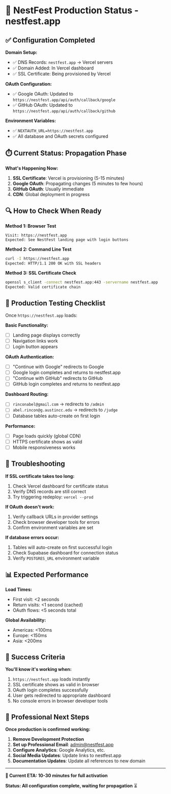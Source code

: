 # 🚀 NestFest Production Status - nestfest.app

## ✅ Configuration Completed

**Domain Setup:**
- ✅ DNS Records: `nestfest.app` → Vercel servers
- ✅ Domain Added: In Vercel dashboard
- ✅ SSL Certificate: Being provisioned by Vercel

**OAuth Configuration:**
- ✅ Google OAuth: Updated to `https://nestfest.app/api/auth/callback/google`
- ✅ GitHub OAuth: Updated to `https://nestfest.app/api/auth/callback/github`

**Environment Variables:**
- ✅ `NEXTAUTH_URL=https://nestfest.app`
- ✅ All database and OAuth secrets configured

## ⏱️ Current Status: Propagation Phase

**What's Happening Now:**
1. **SSL Certificate**: Vercel is provisioning (5-15 minutes)
2. **Google OAuth**: Propagating changes (5 minutes to few hours)
3. **GitHub OAuth**: Usually immediate
4. **CDN**: Global deployment in progress

## 🔍 How to Check When Ready

**Method 1: Browser Test**
```
Visit: https://nestfest.app
Expected: See NestFest landing page with login buttons
```

**Method 2: Command Line Test**
```bash
curl -I https://nestfest.app
Expected: HTTP/1.1 200 OK with SSL headers
```

**Method 3: SSL Certificate Check**
```bash
openssl s_client -connect nestfest.app:443 -servername nestfest.app
Expected: Valid certificate chain
```

## 🎯 Production Testing Checklist

Once `https://nestfest.app` loads:

**Basic Functionality:**
- [ ] Landing page displays correctly
- [ ] Navigation links work
- [ ] Login button appears

**OAuth Authentication:**
- [ ] "Continue with Google" redirects to Google
- [ ] Google login completes and returns to nestfest.app
- [ ] "Continue with GitHub" redirects to GitHub  
- [ ] GitHub login completes and returns to nestfest.app

**Dashboard Routing:**
- [ ] `rinconabel@gmail.com` → redirects to `/admin`
- [ ] `abel.rincon@g.austincc.edu` → redirects to `/judge`
- [ ] Database tables auto-create on first login

**Performance:**
- [ ] Page loads quickly (global CDN)
- [ ] HTTPS certificate shows as valid
- [ ] Mobile responsiveness works

## 🚨 Troubleshooting

**If SSL certificate takes too long:**
1. Check Vercel dashboard for certificate status
2. Verify DNS records are still correct
3. Try triggering redeploy: `vercel --prod`

**If OAuth doesn't work:**
1. Verify callback URLs in provider settings
2. Check browser developer tools for errors
3. Confirm environment variables are set

**If database errors occur:**
1. Tables will auto-create on first successful login
2. Check Supabase dashboard for connection status
3. Verify `POSTGRES_URL` environment variable

## 📊 Expected Performance

**Load Times:**
- First visit: <2 seconds
- Return visits: <1 second (cached)
- OAuth flows: <5 seconds total

**Global Availability:**
- Americas: <100ms
- Europe: <150ms  
- Asia: <200ms

## 🎉 Success Criteria

**You'll know it's working when:**
1. `https://nestfest.app` loads instantly
2. SSL certificate shows as valid in browser
3. OAuth login completes successfully
4. User gets redirected to appropriate dashboard
5. No console errors in browser developer tools

## 📧 Professional Next Steps

**Once production is confirmed working:**

1. **Remove Development Protection**
2. **Set up Professional Email**: admin@nestfest.app
3. **Configure Analytics**: Google Analytics, etc.
4. **Social Media Updates**: Update links to nestfest.app
5. **Documentation Updates**: Update all references to new domain

---

**🎯 Current ETA: 10-30 minutes for full activation**

**Status: All configuration complete, waiting for propagation** ⏳